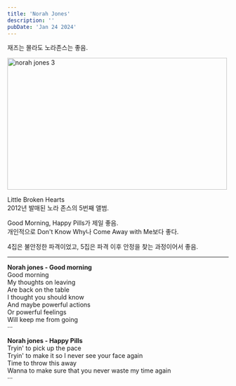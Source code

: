 ```yaml
---
title: 'Norah Jones'
description: ''
pubDate: 'Jan 24 2024'
---
```


재즈는 몰라도 노라존스는 좋음.

<img src="/images/norah_jones/1.jpg" width="500px" height="300px" title="norah jones 3"/>

Little Broken Hearts<br>
2012년 발매된 노라 존스의 5번째 앨범.

Good Morning, Happy Pills가 제일 좋음.<br>
개인적으로 Don't Know Why나 Come Away with Me보다 좋다.

4집은 불안정한 파격이었고, 5집은 파격 이후 안정을 찾는 과정이어서 좋음.

---

**Norah jones - Good morning**<br>
Good morning<br>
My thoughts on leaving<br>
Are back on the table<br>
I thought you should know<br>
And maybe powerful actions<br>
Or powerful feelings<br>
Will keep me from going<br>
···

**Norah jones - Happy Pills**<br>
Tryin' to pick up the pace<br>
Tryin' to make it so I never see your face again<br>
Time to throw this away<br>
Wanna to make sure that you never waste my time again<br>
···
